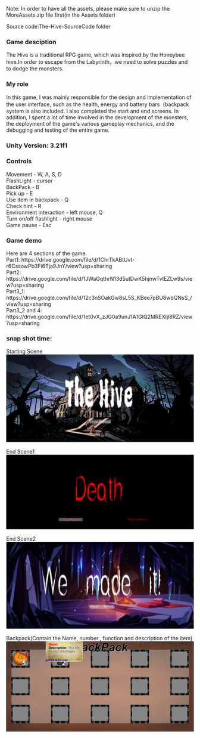 Note: In order to have all the assets, please make sure to unzip the MoreAssets.zip file first(in the Assets folder)

Source code:The-Hive-SourceCode folder<br/>

<h3>Game desciption</h3>
The Hive is a traditional RPG game, which was inspired by the Honeybee hive.In order to escape from the Labyrinth，we need to solve puzzles and to dodge the monsters.<br/>

<h3>My role</h3>
In this game, I was mainly responsible for the design and implementation of the user interface, such as the health, energy and battery bars（backpack system is also included. I also completed the start and end screens. In addition, I spent a lot of time involved in the development of the monsters, the deployment of the game's various gameplay mechanics, and the debugging and testing of the entire game.

<h3>Unity Version: 3.21f1</h3>

<h3>Controls</h3>
Movement - W, A, S, D<br/>
FlashLight - cursor<br/>
BackPack - B<br/>
Pick up - E<br/>
Use item in backpack - Q<br/>
Check hint - R<br/>
Environment interaction - left mouse, Q<br/>
Turn on/off flashlight - right mouse<br/>
Game pause - Esc

<h3>Game demo</h3>
Here are 4 sections of the game.<br/>
Part1: https://drive.google.com/file/d/1ChrTkABtUvt-r6CssowPb3Fi6Tja9JnY/view?usp=sharing<br/>
Part2: https://drive.google.com/file/d/1JWaGqthrN13d5utDwK5hjnwTvIEZLw9s/view?usp=sharing<br/>
Part3_1: https://drive.google.com/file/d/12c3nSOakGw8sL5S_KBee7pBU8wbQNsS_/view?usp=sharing<br/>
Part3_2 and 4: https://drive.google.com/file/d/1et0vX_zJG0a9unJ1A1GIQ2MREXIjl8RZ/view?usp=sharing<br/>

<h3>snap shot time:</h3>
Starting Scene<br/>
<img src="https://github.com/yifan-He/Projects-Demonstration/blob/main/Project%204/img/Start.png"/><br/>

End Scene1<br/>
<img src="https://github.com/yifan-He/Projects-Demonstration/blob/main/Project%204/img/End1.png"/><br/>

End Scene2<br/>
<img src="https://github.com/yifan-He/Projects-Demonstration/blob/main/Project%204/img/End2.png"/><br/>

Backpack(Contain the Name, number , function and description of the item)<br/>
<img src="https://github.com/yifan-He/Projects-Demonstration/blob/main/Project%204/img/Backpack.png"/><br/>
